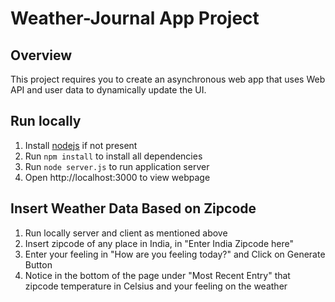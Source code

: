 # Weather-Journal App Project

## Overview
This project requires you to create an asynchronous web app that uses Web API and user data to dynamically update the UI.

## Run locally

1. Install [nodejs](https://nodejs.org/en/) if not present
2. Run `npm install` to install all dependencies
3. Run `node server.js` to run application server
4. Open http://localhost:3000 to view webpage

## Insert Weather Data Based on Zipcode

1. Run locally server and client as mentioned above
2. Insert zipcode of any place in India, in "Enter India Zipcode here"
3. Enter your feeling in "How are you feeling today?" and Click on Generate Button
4. Notice in the bottom of the page under "Most Recent Entry" that zipcode temperature in Celsius 
   and your feeling on the weather

